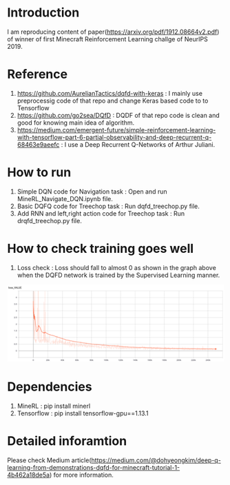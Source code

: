 # Introduction
I am reproducing content of paper(https://arxiv.org/pdf/1912.08664v2.pdf) of winner of first Minecraft Reinforcement Learning challge of NeurIPS 2019.

# Reference
1. https://github.com/AurelianTactics/dqfd-with-keras : I mainly use preprocessig code of that repo and change Keras based code to to Tensorflow
2. https://github.com/go2sea/DQfD : DQDF of that repo code is clean and good for knowing main idea of algorithm.
3. https://medium.com/emergent-future/simple-reinforcement-learning-with-tensorflow-part-6-partial-observability-and-deep-recurrent-q-68463e9aeefc : I use a Deep Recurrent Q-Networks of Arthur Juliani.

# How to run 
1. Simple DQN code for Navigation task : Open and run MineRL_Navigate_DQN.ipynb file.
2. Basic DQFQ code for Treechop task : Run dqfd_treechop.py file.
3. Add RNN and left,right action code for Treechop task : Run drqfd_treechop.py file. 

# How to check training goes well
1. Loss check : Loss should fall to almost 0 as shown in the graph above when the DQFD network is trained by the Supervised Learning manner.
<img src="image/supervised_loss.png">

# Dependencies
1. MineRL : pip install minerl
2. Tensorflow : pip install tensorflow-gpu==1.13.1

# Detailed inforamtion
Please check Medium article(https://medium.com/@dohyeongkim/deep-q-learning-from-demonstrations-dqfd-for-minecraft-tutorial-1-4b462a18de5a) for more information.
